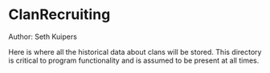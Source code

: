 # ClanRecruiting
Author: Seth Kuipers  
  
Here is where all the historical data about clans will be stored. This directory is critical to program functionality and is assumed to be present at all times.